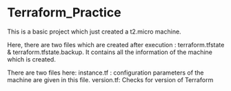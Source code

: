 # Terraform_Practice
This is a basic project which just created a t2.micro machine.

Here, there are two files which are created after execution : terraform.tfstate & terraform.tfstate.backup.
It contains all the information of the machine which is created. 

There are two files here:
instance.tf : configuration parameters of the machine are given in this file.
version.tf: Checks for version of Terraform
